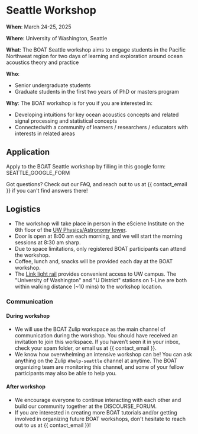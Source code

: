 # Seattle Workshop

**When**: March 24-25, 2025

**Where**: University of Washington, Seattle

**What**: The BOAT Seattle workshop aims to engage students in the Pacific Northweat region for two days of learning and exploration around ocean acoustics theory and practice 

**Who**: 
- Senior undergraduate students
- Graduate students in the first two years of PhD or masters program

**Why**: The BOAT workshop is for you if you are interested in:
- Developing intuitions for key ocean acoustics concepts and related signal processing and statistical concepts
- Connectedwith a community of learners / researchers / educators with interests in related areas



## Application
Apply to the BOAT Seattle workshop by filling in this google form: SEATTLE_GOOGLE_FORM

Got questions? Check out our FAQ, and reach out to us at {{ contact_email }} if you can't find answers there!



## Logistics

* The workshop will take place in person in the eSciene Institute on the 6th floor of the [UW Physics/Astronomy tower](https://maps.app.goo.gl/JCAcALiXpbwDh1856).
* Door is open at 8:00 am each morning, and we will start the morning sessions at 8:30 am sharp.
* Due to space limitations, only registered BOAT participants can attend the workshop.
* Coffee, lunch and, snacks will be provided each day at the BOAT workshop.
* The [Link light rail](https://www.soundtransit.org/ride-with-us/stations/link-light-rail-stations) provides convenient access to UW campus. The "University of Washington" and "U District" stations on 1-Line are both within walking distance (~10 mins) to the workshop location.



### Communication

#### During workshop
- We will use the BOAT Zulip workspace as the main channel of communication during the workshop. You should have received an invitation to join this workspace. If you haven’t seen it in your inbox, check your spam folder, or email us at {{ contact_email }}.
- We know how overwhelming an intensive workshop can be! You can ask anything on the Zulip `#help-seattle` channel at anytime. The BOAT organizing team are monitoring this channel, and some of your fellow participants may also be able to help you.

#### After workshop
- We encourage everyone to continue interacting with each other and build our community together at the DISCOURSE_FORUM.
- If you are interested in creating more BOAT tutorials and/or getting involved in organizing future BOAT workshops, don't hesitate to reach out to us at {{ contact_email }}!